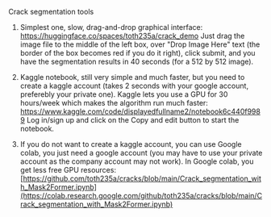 Crack segmentation tools

1. Simplest one, slow, drag-and-drop graphical interface:
   https://huggingface.co/spaces/toth235a/crack_demo
   Just drag the image file to the middle of the left box, over "Drop Image Here" text (the border of the box becomes red if you do it right), click submit, and you have the segmentation results in 40 seconds (for a 512 by 512 image).
   
2. Kaggle notebook, still very simple and much faster, but you need to create a kaggle account (takes 2 seconds with your google account, preferebly your private one). Kaggle lets you use a GPU for 30 hours/week which makes the algorithm run much faster:
   https://www.kaggle.com/code/displayedfullname2/notebook6c440f9989
   Log in/sign up and click on the Copy and edit button to start the notebook.
  
3. If you do not want to create a kaggle account, you can use Google colab, you just need a google account (you may have to use your private account as the company account may not work). In Google colab, you get less free GPU resources:
   [https://github.com/toth235a/cracks/blob/main/Crack_segmentation_with_Mask2Former.ipynb](https://colab.research.google.com/github/toth235a/cracks/blob/main/Crack_segmentation_with_Mask2Former.ipynb)
